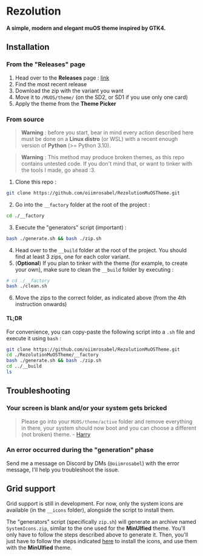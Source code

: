 # Rezolution
**A simple, modern and elegant muOS theme inspired by GTK4.**

## Installation
### From the "Releases" page
1. Head over to the **Releases** page : [link](https://github.com/oiimrosabel/RezolutionMuOSTheme)
2. Find the most recent release
3. Download the zip with the variant you want
4. Move it to `/MUOS/theme/` (on the SD2, or SD1 if you use only one card)
5. Apply the theme from the **Theme Picker**

### From source
> **Warning** : before you start, bear in mind every action described here must be done on a **Linux distro** (or WSL) with a recent enough version of **Python** (>= Python 3.10).

> **Warning** : This method may produce broken themes, as this repo contains untested code. If you don't mind that, or want to tinker with the tools I made, go ahead :3.

1. Clone this repo :
```bash
git clone https://github.com/oiimrosabel/RezolutionMuOSTheme.git
```
2. Go into the `__factory` folder at the root of the project :
```bash
cd ./__factory
```
3. Execute the "generators" script (important) :
```bash
bash ./generate.sh && bash ./zip.sh
```
4. Head over to the `__build` folder at the root of the project. You should find at least 3 zips, one for each color variant.
5. (**Optional**) If you plan to tinker with the theme (for example, to create your own), make sure to clean the `__build` folder by executing :
```bash
# cd ./__factory
bash ./clean.sh
```
6. Move the zips to the correct folder, as indicated above (from the 4th instruction onwards)

#### TL;DR
For convenience, you can copy-paste the following script into a `.sh` file and execute it using `bash` :

```bash
git clone https://github.com/oiimrosabel/RezolutionMuOSTheme.git
cd ./RezolutionMuOSTheme/__factory
bash ./generate.sh && bash ./zip.sh
cd ../__build
ls
```

## Troubleshooting
### Your screen is blank and/or your system gets bricked
> Please go into your `MUOS/theme/active` folder and remove everything in there, your system should now boot and you can choose a different (not broken) theme. - [Harry](https://hmcneill46.github.io/muOS-MinUIfied-Theme-Generator/)
### An error occurred during the "generation" phase
Send me a message on Discord by DMs (`@oiimrosabel`) with the error message, I'll help you troubleshoot the issue.

## Grid support
Grid support is still in development. For now, only the system icons are available (in the `__icons` folder), alongside the script to install them.

The "generators" script (specifically `zip.sh`) will generate an archive named `SystemIcons.zip`, similar to the one used for the **MinUIfied** theme. You'll only have to follow the steps described above to generate it. Then, you'll just have to follow the steps indicated [here](https://hmcneill46.github.io/muOS-MinUIfied-Theme-Generator/Grid-Theme-Gallery/) to install the icons, and use them with the **MinUIfied** theme.